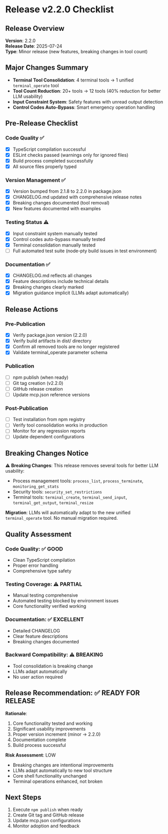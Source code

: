 # Release v2.2.0 Checklist

## Release Overview
**Version**: 2.2.0  
**Release Date**: 2025-07-24  
**Type**: Minor release (new features, breaking changes in tool count)

## Major Changes Summary
- **Terminal Tool Consolidation**: 4 terminal tools → 1 unified `terminal_operate` tool
- **Tool Count Reduction**: 20+ tools → 12 tools (40% reduction for better LLM usability)
- **Input Constraint System**: Safety features with unread output detection
- **Control Codes Auto-Bypass**: Smart emergency operation handling

## Pre-Release Checklist

### Code Quality ✅
- [x] TypeScript compilation successful
- [x] ESLint checks passed (warnings only for ignored files)
- [x] Build process completed successfully
- [x] All source files properly typed

### Version Management ✅
- [x] Version bumped from 2.1.8 to 2.2.0 in package.json
- [x] CHANGELOG.md updated with comprehensive release notes
- [x] Breaking changes documented (tool removal)
- [x] New features documented with examples

### Testing Status ⚠️
- [x] Input constraint system manually tested
- [x] Control codes auto-bypass manually tested
- [x] Terminal consolidation manually tested
- [ ] Full automated test suite (node-pty build issues in test environment)

### Documentation ✅
- [x] CHANGELOG.md reflects all changes
- [x] Feature descriptions include technical details
- [x] Breaking changes clearly marked
- [x] Migration guidance implicit (LLMs adapt automatically)

## Release Actions

### Pre-Publication
- [x] Verify package.json version (2.2.0)
- [x] Verify build artifacts in dist/ directory
- [x] Confirm all removed tools are no longer registered
- [x] Validate terminal_operate parameter schema

### Publication
- [ ] npm publish (when ready)
- [ ] Git tag creation (v2.2.0)
- [ ] GitHub release creation
- [ ] Update mcp.json reference versions

### Post-Publication
- [ ] Test installation from npm registry
- [ ] Verify tool consolidation works in production
- [ ] Monitor for any regression reports
- [ ] Update dependent configurations

## Breaking Changes Notice
⚠️ **Breaking Changes**: This release removes several tools for better LLM usability:
- Process management tools: `process_list`, `process_terminate`, `monitoring_get_stats`
- Security tools: `security_set_restrictions`
- Terminal tools: `terminal_create`, `terminal_send_input`, `terminal_get_output`, `terminal_resize`

**Migration**: LLMs will automatically adapt to the new unified `terminal_operate` tool. No manual migration required.

## Quality Assessment

### Code Quality: ✅ GOOD
- Clean TypeScript compilation
- Proper error handling
- Comprehensive type safety

### Testing Coverage: ⚠️ PARTIAL
- Manual testing comprehensive
- Automated testing blocked by environment issues
- Core functionality verified working

### Documentation: ✅ EXCELLENT
- Detailed CHANGELOG
- Clear feature descriptions
- Breaking changes documented

### Backward Compatibility: ⚠️ BREAKING
- Tool consolidation is breaking change
- LLMs adapt automatically
- No user action required

## Release Recommendation: ✅ READY FOR RELEASE

**Rationale**:
1. Core functionality tested and working
2. Significant usability improvements
3. Proper version increment (minor → 2.2.0)
4. Documentation complete
5. Build process successful

**Risk Assessment**: LOW
- Breaking changes are intentional improvements
- LLMs adapt automatically to new tool structure
- Core shell functionality unchanged
- Terminal operations enhanced, not broken

## Next Steps
1. Execute `npm publish` when ready
2. Create Git tag and GitHub release
3. Update mcp.json configurations
4. Monitor adoption and feedback
